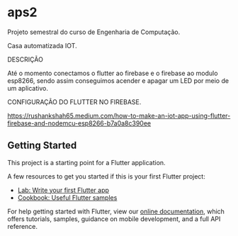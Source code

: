 # aps2

Projeto semestral do curso de Engenharia de Computação.

Casa automatizada IOT.

DESCRIÇÃO

Até o momento conectamos o flutter ao firebase e o firebase ao modulo esp8266, sendo assim conseguimos acender e apagar um LED por meio de um aplicativo.

CONFIGURAÇÃO DO FLUTTER NO FIREBASE.

https://rushankshah65.medium.com/how-to-make-an-iot-app-using-flutter-firebase-and-nodemcu-esp8266-b7a0a8c390ee


## Getting Started

This project is a starting point for a Flutter application.

A few resources to get you started if this is your first Flutter project:

- [Lab: Write your first Flutter app](https://flutter.dev/docs/get-started/codelab)
- [Cookbook: Useful Flutter samples](https://flutter.dev/docs/cookbook)

For help getting started with Flutter, view our
[online documentation](https://flutter.dev/docs), which offers tutorials,
samples, guidance on mobile development, and a full API reference.
